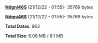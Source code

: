 [**Ndgni46S**](/data/Ndgni46S.txt) (21/12/22 - 01:55)- 35769 bytes

[**Ndgni46S**](/data/Ndgni46S.txt) (21/12/22 - 01:55)- 35769 bytes

**Total Datas**: 963

**Total Size**: 6.08 MB / 6.1 MB